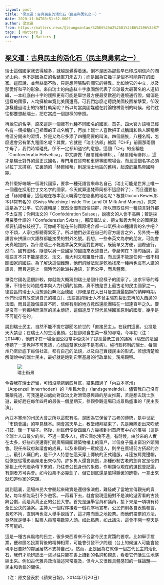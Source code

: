```yaml
---
layout: post
title: "梁文道：古典民主的活化石（民主與勇氣之一）"
date: 2020-11-04T08:51:52.000Z
author: 梁文道
from: https://matters.news/@leungmantao/%25E6%25A2%2581%25E6%2596%2587%25E9%2581%2593-%25E5%258F%25A4%25E5%2585%25B8%25E6%25B0%2591%25E4%25B8%25BB%25E7%259A%2584%25E6%25B4%25BB%25E5%258C%2596%25E7%259F%25B3-%25E6%25B0%2591%25E4%25B8%25BB%25E8%2588%2587%25E5%258B%2587%25E6%25B0%25A3%25E4%25B9%258B%25E4%25B8%2580-bafyreic3tceji5ygwauwxh2h7t2qt3zvttb7cugawy76q4dzhkbzqknigi
tags: [ Matters ]
categories: [ Matters ]
---
```

<!--1604479912000-->
[梁文道：古典民主的活化石（民主與勇氣之一）](https://matters.news/@leungmantao/%25E6%25A2%2581%25E6%2596%2587%25E9%2581%2593-%25E5%258F%25A4%25E5%2585%25B8%25E6%25B0%2591%25E4%25B8%25BB%25E7%259A%2584%25E6%25B4%25BB%25E5%258C%2596%25E7%259F%25B3-%25E6%25B0%2591%25E4%25B8%25BB%25E8%2588%2587%25E5%258B%2587%25E6%25B0%25A3%25E4%25B9%258B%25E4%25B8%2580-bafyreic3tceji5ygwauwxh2h7t2qt3zvttb7cugawy76q4dzhkbzqknigi)
------

<div>
<p>瑞士這個國家我去得越多，就越是覺得着迷。倒不是因為那些早已印成明信片的湖光山色，也不是因為它的名錶軍刀朱古力；而是因為它幾乎是個不可能存在的國家。這麼說，並無絲毫不敬，只是想誇張點強調它的特異。比如說它的中立，以及那愛好和平的形象。來自瑞士的白底紅十字旗固然代表了全球最大最著名的人道組織，一本紅底白十字的護照更有可能是舉世最方便最受歡迎的邊境通行證。偏偏是這樣的國家，人均擁槍率竟比美國還高，可我們怎麼老聽說美國校園槍擊案，卻沒怎樣聽過瑞士的持槍打劫案呢？所以每當美國媒體在討論槍械管制的時候，他們往往都要想起瑞士，把它當成一個謎樣的參照。</p><p>再說它的名字，原來這是一個擁有九種不同國名的國家。首先，四大官方語種已經各有一個指稱自己祖國的正式名稱了，再加上瑞士人喜歡把正式稱謂和熟人暱稱嚴格區分開來的習慣，於是又為它多添了四種簡要的叫法。四個語族，八種名稱，怎麼還會另有第九種國名呢？其實，它就是「瑞士法郎」縮寫「CHF」前面那兩個字母了，我們時常碰見，郤不一定都知道它的意思。這個「CH」的全稱是「Confoederatio Helvetica」，中文譯做「赫爾維蒂聯邦」。「赫爾維蒂聯邦」，這才是瑞士對外的最正式國名，專門用在貨幣和車牌等國際場合。而且這個名字必須以拉丁文拼寫，它裏頭的「赫爾維蒂」則是瑞士地區的舊稱，起源於羅馬帝國時期。</p><p>為什麼好端端一個現代國家，要拿一種死語言來命名自己（瑞士可能是世界上唯一一個還在採用拉丁文名字的國家，今天就算連梵蒂岡都不這麼幹了），而且還要抬出「赫爾維蒂」這個現在根本沒人曉得它在哪裏的地名呢？根據Diccon Bewes那本非常有名的《Swiss Watching: Inside The Land Of Milk And Money》，原來這是為了公平。它的邏輯是：既然全國有四個語群，所以單取任何一種語言對外都不太妥當；你用法文的「Confédération Suisse」，說德文的人會不高興；若是採用羅曼什語的「Confederaziun Svizra」，那麼講法文、德文和義大利文的國民就都要抗議被歧視了。可你總不能在任何國際場合都一口氣祭出四種語言的名字吧？你不煩，人家也都聽得累死了。所以他們必須在自己的官方語言之外，另外找一種語言來拼讀四大語群都能接受的對外名號。我想，一些奉英文為宗的朋友，可能會天真地提問，為什麼瑞士不乾脆拿英文來面對世界呢，既簡單又方便，國際通行。然而，國有國格，隨便以另一些國家的國語來表述自己，尊嚴何在？換句話說，這種語言不只不能是德文、法文、義大利文和羅曼什語，而且還不能是任何一個不相關國家的國語。為了解決這個難題，他們的辦法就是乾脆找來一種再也沒有人講的語言，而且還是上一個時代的歐洲共通語，非但公平，而且體面。</p><p>單從它國名這個計較，你就能大概猜到瑞士是個什麼樣子的國家了。追求平等的尊重，不惜任何時間成本與人力代價的協商，真不愧是世上最古老的民主國家之一。德語區的瑞士人沒想過投奔北面德國（即便是在大日耳曼意識最猖獗的納粹時期，他們也沒有放棄過自己的獨立），法語區的瑞士人不曾主張割裂出去再加入西邊的法國，而且這幾個語言不同、信仰有別的地方竟然還能團結在一起達百年之久。要是沒有一套獨特而深厚的民主傳統，這個違反了現代民族國家原則的國度，幾乎是不可能存在的。</p><p>說到瑞士民主，自然不能不提它那聞名於世的「直接民主」。在我們這裏，公投是天大禁忌；在瑞士人的生活裏頭，公投卻如食生菜一樣的尋常。今年初（注：2014年），他們才在一場全國公投當中否決掉了提高最低工資的議案（隔壁的法國佬聽了一定覺得不可思議，心想這幫家伙是不是有病）。施行聯邦制的瑞士，每個州乃至於底下每個社區，都有自己的法規，以及自己實踐民主的形式。若想清楚瞭解傳說中的瑞士民主，最好就是跑到它至基層的行政單位，現場觀察。</p><figure class="image">      <picture>        <source type="image/webp" media="(min-width: 768px)" srcset="https://assets.matters.news/processed/1080w/embed/f5318ca4-2e50-4986-ad61-c9e38e3b01e5.webp" onerror="this.srcset='https://assets.matters.news/embed/f5318ca4-2e50-4986-ad61-c9e38e3b01e5.jpeg'">        <source media="(min-width: 768px)" srcset="https://assets.matters.news/processed/1080w/embed/f5318ca4-2e50-4986-ad61-c9e38e3b01e5.jpeg" onerror="this.srcset='https://assets.matters.news/embed/f5318ca4-2e50-4986-ad61-c9e38e3b01e5.jpeg'">        <source type="image/webp" srcset="https://assets.matters.news/processed/540w/embed/f5318ca4-2e50-4986-ad61-c9e38e3b01e5.webp">        <img src="https://assets.matters.news/embed/f5318ca4-2e50-4986-ad61-c9e38e3b01e5.jpeg" srcset="https://assets.matters.news/processed/540w/embed/f5318ca4-2e50-4986-ad61-c9e38e3b01e5.jpeg" loading="lazy" referrerpolicy="no-referrer">      </picture>    <figcaption><span>瑞士街景</span></figcaption></figure><p>今春我在瑞士逗留，可惜沒能拖到四月底，結果錯過了「內亞本塞州」（Appenzell Innerrhoden）的「州民大會」（landsgemeinde）。儘管我自己沒有親眼見過，可我還是四處向對政治比對滑雪感興趣的朋友推薦，若是想去瑞士旅遊，最好趕在每年四月的最後一個星期天，參觀參觀這場已成景點盛事的「民主表演」。</p><p>內亞本塞州的州民大會之所以這麼有名，是因為它保留了古老的傳統，是中世紀「市鎮會議」的罕見樣本。開會當天早上，教堂禮拜結束了，先是樂隊走出來吹號打鼓，暖一下場子。然後，州民們便從四面八方靠攏到州首府市中心的廣場（這是全瑞士人口最少的州，不過一萬多人），擠它個水洩不通。有時候，由於來的人實在太多，好些市民還得打開廣場周圍建築物樓上的窗戶，半個身子露出窗沿外頭開會。現任州政府和議會的成員，以及來屆的一眾候選人，則坐在廣場前方搭起的台上。最引人矚目的，是不少人特意在這天穿上傳統的正式禮服，斗篷披肩寬邊帽，就像是從電影裏頭走出來似的。許多男人還會佩劍，那種形制古老的劍肯定是他們家祖上代代繼承傳下來的，乃往昔公民身份的象徵，作用類似現在的選民登記證，有劍者方可與會。如今投票不必靠劍了，但它到底還是值得驕傲的飾物，一拿出來就知道你家的來頭。</p><p>說到這裏，這場州民大會聽起來確實是還很像演戲，難怪成了當地宣傳觀光的賣點，每年都能吸引不少遊客。一再看下去，就會發現這絕對不是演給遊客看的古裝舞台劇，而是真真正正的公民大會。首先是選舉官員和議員，接下來是一項項有待全民公決的議案。主持人一個程序接着一個程序地宣布，公民們則各自表態發言，長短不拘，直到再也沒人舉手說話了，這才隆而重之地投票。而他們投票的方法，竟然就是舉手！點票人員當場數算人頭。如此點票，如此議決，這會不開一整天是不可能的。</p><p>這是一種古典風格的民主，很多東西看來不合當今民主實踐的要求。比如舉手投票，便和匿名投票背後的精神相背，可能會引發不少問題（台上的候選人可能會發現平日要好的鄰居居然不支持自己）。然而，正是因為它就像一個古代民主的活化石，我們才能辨認出一些以往只能在書上讀到的名詞和觀念，看着它們活生生地演練出來。例如古代雅典政治論述常常提及，但今人又很難具體感知的一條論題──民主和勇氣的關係。</p><p>（注：原文發表於《蘋果日報》，2014年7月20日）</p>
</div>
